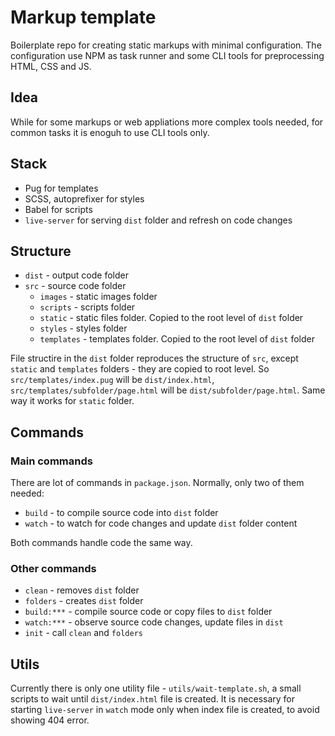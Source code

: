 # Markup template
Boilerplate repo for creating static markups with minimal configuration.
The configuration use NPM as task runner and some CLI tools for preprocessing HTML, CSS and JS.

## Idea
While for some markups or web appliations more complex tools needed, for common tasks it is enoguh to use CLI tools only.

## Stack
- Pug for templates
- SCSS, autoprefixer for styles
- Babel for scripts
- `live-server` for serving `dist` folder and refresh on code changes

## Structure
- `dist` - output code folder
- `src` - source code folder
  - `images` - static images folder
  - `scripts` - scripts folder
  - `static` - static files folder. Copied to the root level of `dist` folder
  - `styles` - styles folder
  - `templates` - templates folder. Copied to the root level of `dist` folder

File structire in the `dist` folder reproduces the structure of `src`, except `static` and `templates` folders - they are copied to root level. So `src/templates/index.pug` will be `dist/index.html`, `src/templates/subfolder/page.html` will be `dist/subfolder/page.html`. Same way it works for `static` folder.

## Commands

### Main commands
There are lot of commands in `package.json`. Normally, only two of them needed:
- `build` - to compile source code into `dist` folder
- `watch` - to watch for code changes and update `dist` folder content

Both commands handle code the same way.

### Other commands
- `clean` - removes `dist` folder
- `folders` - creates `dist` folder
- `build:***` - compile source code or copy files to `dist` folder
- `watch:***` - observe source code changes, update files in `dist`
- `init` - call `clean` and `folders`

## Utils
Currently there is only one utility file - `utils/wait-template.sh`, a small scripts to wait until `dist/index.html` file is created. It is necessary for starting `live-server` in `watch` mode only when index file is created, to avoid showing 404 error.
